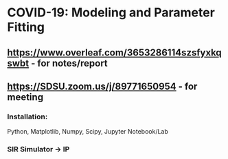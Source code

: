 # COVID-19: Modeling and Parameter Fitting
## https://www.overleaf.com/3653286114szsfyxkqswbt - for notes/report
## https://SDSU.zoom.us/j/89771650954  - for meeting

### Installation:
Python, Matplotlib, Numpy, Scipy, Jupyter Notebook/Lab

### SIR Simulator -> IP
